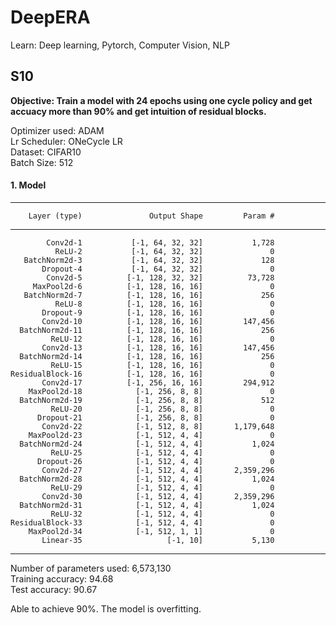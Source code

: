 # DeepERA
Learn: Deep learning, Pytorch, Computer Vision, NLP

## S10
**Objective: Train a model with 24 epochs using one cycle policy and get accuacy more than 90% and get intuition of residual blocks.**

Optimizer used: ADAM<br>
Lr Scheduler: ONeCycle LR<br>
Dataset: CIFAR10<br>
Batch Size: 512

#### 1. Model

----------------------------------------------------------------
        Layer (type)               Output Shape         Param #
----------------------------------------------------------------
            Conv2d-1           [-1, 64, 32, 32]           1,728
              ReLU-2           [-1, 64, 32, 32]               0
       BatchNorm2d-3           [-1, 64, 32, 32]             128
           Dropout-4           [-1, 64, 32, 32]               0
            Conv2d-5          [-1, 128, 32, 32]          73,728
         MaxPool2d-6          [-1, 128, 16, 16]               0
       BatchNorm2d-7          [-1, 128, 16, 16]             256
              ReLU-8          [-1, 128, 16, 16]               0
           Dropout-9          [-1, 128, 16, 16]               0
           Conv2d-10          [-1, 128, 16, 16]         147,456
      BatchNorm2d-11          [-1, 128, 16, 16]             256
             ReLU-12          [-1, 128, 16, 16]               0
           Conv2d-13          [-1, 128, 16, 16]         147,456
      BatchNorm2d-14          [-1, 128, 16, 16]             256
             ReLU-15          [-1, 128, 16, 16]               0
    ResidualBlock-16          [-1, 128, 16, 16]               0
           Conv2d-17          [-1, 256, 16, 16]         294,912
        MaxPool2d-18            [-1, 256, 8, 8]               0
      BatchNorm2d-19            [-1, 256, 8, 8]             512
             ReLU-20            [-1, 256, 8, 8]               0
          Dropout-21            [-1, 256, 8, 8]               0
           Conv2d-22            [-1, 512, 8, 8]       1,179,648
        MaxPool2d-23            [-1, 512, 4, 4]               0
      BatchNorm2d-24            [-1, 512, 4, 4]           1,024
             ReLU-25            [-1, 512, 4, 4]               0
          Dropout-26            [-1, 512, 4, 4]               0
           Conv2d-27            [-1, 512, 4, 4]       2,359,296
      BatchNorm2d-28            [-1, 512, 4, 4]           1,024
             ReLU-29            [-1, 512, 4, 4]               0
           Conv2d-30            [-1, 512, 4, 4]       2,359,296
      BatchNorm2d-31            [-1, 512, 4, 4]           1,024
             ReLU-32            [-1, 512, 4, 4]               0
    ResidualBlock-33            [-1, 512, 4, 4]               0
        MaxPool2d-34            [-1, 512, 1, 1]               0
           Linear-35                   [-1, 10]           5,130
           
----------------------------------------------------------------


Number of parameters used: 6,573,130<br>
Training accuracy: 94.68<br>
Test accuracy: 90.67<br>

Able to achieve 90%. The model is overfitting.
